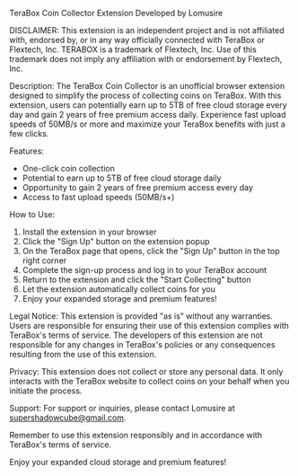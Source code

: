 TeraBox Coin Collector Extension
Developed by Lomusire

DISCLAIMER:
This extension is an independent project and is not affiliated with, endorsed by, or in any way officially connected with TeraBox or Flextech, Inc. TERABOX is a trademark of Flextech, Inc. Use of this trademark does not imply any affiliation with or endorsement by Flextech, Inc.

Description:
The TeraBox Coin Collector is an unofficial browser extension designed to simplify the process of collecting coins on TeraBox. With this extension, users can potentially earn up to 5TB of free cloud storage every day and gain 2 years of free premium access daily. Experience fast upload speeds of 50MB/s or more and maximize your TeraBox benefits with just a few clicks.

Features:
- One-click coin collection
- Potential to earn up to 5TB of free cloud storage daily
- Opportunity to gain 2 years of free premium access every day
- Access to fast upload speeds (50MB/s+)

How to Use:
1. Install the extension in your browser
2. Click the "Sign Up" button on the extension popup
3. On the TeraBox page that opens, click the "Sign Up" button in the top right corner
4. Complete the sign-up process and log in to your TeraBox account
5. Return to the extension and click the "Start Collecting" button
6. Let the extension automatically collect coins for you
7. Enjoy your expanded storage and premium features!

Legal Notice:
This extension is provided "as is" without any warranties. Users are responsible for ensuring their use of this extension complies with TeraBox's terms of service. The developers of this extension are not responsible for any changes in TeraBox's policies or any consequences resulting from the use of this extension.

Privacy:
This extension does not collect or store any personal data. It only interacts with the TeraBox website to collect coins on your behalf when you initiate the process.

Support:
For support or inquiries, please contact Lomusire at supershadowcube@gmail.com.

Remember to use this extension responsibly and in accordance with TeraBox's terms of service.

Enjoy your expanded cloud storage and premium features!